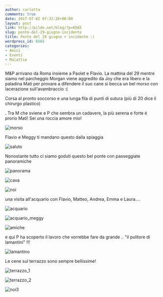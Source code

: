 ```yaml
---
author: carlotta
comments: true
date: 2017-07-02 07:32:26+00:00
layout: post
link: http://pilde.net/blog/?p=6565
slug: ponte-del-29-giugno-incidente
title: Ponte del 29 giugno + incidente :(
wordpress_id: 6565
categories:
- Amici
- Eventi
- Malattie
---
```


M&P arrivano da Roma insieme a Paolet e Flavio. La mattina del 29 mentre siamo nel parcheggio Morgan viene aggredito da Joy che era libero e la paladina Mati per provare a difendere il suo cane si becca un bel morso con lacerazione sull'avambraccio :(

Corsa al pronto soccorso e una lunga fila di punti di sutura (più di 20 dice il chirurgo plastico)


. Tra M che sviene e P che sembra un cadavere, la più serena e forte è prorio Mati! Sei una roccia amore mio!

![morso](http://pilde.net/blog/wp-content/uploads/2017/07/morso.jpg)




Flavio e Meggy ti mandano questo dalla spiaggia

![saluto](http://pilde.net/blog/wp-content/uploads/2017/07/saluto.png)




Nonostante tutto ci siamo goduti questo bel ponte con passeggiate panoramiche

![panorama](http://pilde.net/blog/wp-content/uploads/2017/07/panorama.jpg)


 ![cava](http://pilde.net/blog/wp-content/uploads/2017/07/cava.png)


 ![noi](http://pilde.net/blog/wp-content/uploads/2017/07/noi.png)


una visita all'acquario con Flavio, Matteo, Andrea, Emma e Laura....

![acquario](http://pilde.net/blog/wp-content/uploads/2017/07/acquario.jpg)




![acquario_meggy](http://pilde.net/blog/wp-content/uploads/2017/07/acquario_meggy.jpg)


 ![amiche](http://pilde.net/blog/wp-content/uploads/2017/07/amiche.jpg)


e qui P ha scoperto il lavoro che vorrebbe fare da grande .. "il pulitore di lamantini" !!!

![lamantino](http://pilde.net/blog/wp-content/uploads/2017/07/lamantino.jpg)




Le cene sul terrazzo sono sempre bellissime!

![terrazzo_1](http://pilde.net/blog/wp-content/uploads/2017/07/terrazzo_1.png)


 ![terrazzo_2](http://pilde.net/blog/wp-content/uploads/2017/07/terrazzo_2.png)


 ![noi3](http://pilde.net/blog/wp-content/uploads/2017/07/noi3.jpg)



